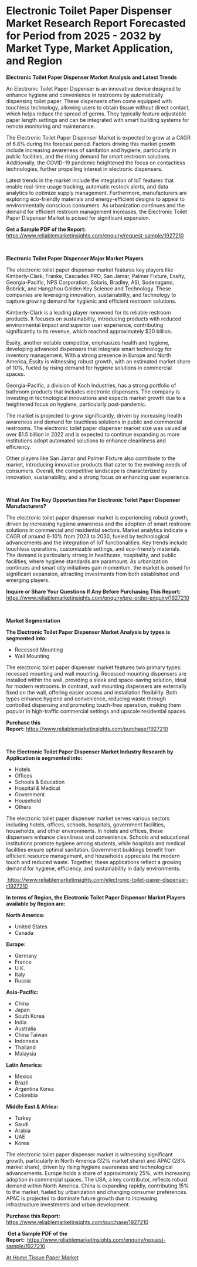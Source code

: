<p><h1>Electronic Toilet Paper Dispenser Market Research Report Forecasted for Period from 2025 -  2032 by Market Type, Market Application, and Region</h1></p><p><strong>Electronic Toilet Paper Dispenser Market Analysis and Latest Trends</strong></p>
<p><p>An Electronic Toilet Paper Dispenser is an innovative device designed to enhance hygiene and convenience in restrooms by automatically dispensing toilet paper. These dispensers often come equipped with touchless technology, allowing users to obtain tissue without direct contact, which helps reduce the spread of germs. They typically feature adjustable paper length settings and can be integrated with smart building systems for remote monitoring and maintenance.</p><p>The Electronic Toilet Paper Dispenser Market is expected to grow at a CAGR of 6.8% during the forecast period. Factors driving this market growth include increasing awareness of sanitation and hygiene, particularly in public facilities, and the rising demand for smart restroom solutions. Additionally, the COVID-19 pandemic heightened the focus on contactless technologies, further propelling interest in electronic dispensers.</p><p>Latest trends in the market include the integration of IoT features that enable real-time usage tracking, automatic restock alerts, and data analytics to optimize supply management. Furthermore, manufacturers are exploring eco-friendly materials and energy-efficient designs to appeal to environmentally conscious consumers. As urbanization continues and the demand for efficient restroom management increases, the Electronic Toilet Paper Dispenser Market is poised for significant expansion.</p></p>
<p><strong>Get a Sample PDF of the Report:&nbsp;</strong> <a href="https://www.reliablemarketinsights.com/enquiry/request-sample/1927210?utm_campaign=2204&utm_medium=2&utm_source=Github&utm_content=ia&utm_term=28032025&utm_id=electronic-toilet-paper-dispenser">https://www.reliablemarketinsights.com/enquiry/request-sample/1927210</a></p>
<p>&nbsp;</p>
<p><strong>Electronic Toilet Paper Dispenser Major Market Players</strong></p>
<p><p>The electronic toilet paper dispenser market features key players like Kimberly-Clark, Franke, Cascades PRO, San Jamar, Palmer Fixture, Essity, Georgia-Pacific, NPS Corporation, Solaris, Bradley, ASI, Sodenagano, Bobrick, and Hangzhou Golden Key Science and Technology. These companies are leveraging innovation, sustainability, and technology to capture growing demand for hygienic and efficient restroom solutions.</p><p>Kimberly-Clark is a leading player renowned for its reliable restroom products. It focuses on sustainability, introducing products with reduced environmental impact and superior user experience, contributing significantly to its revenue, which reached approximately $20 billion.</p><p>Essity, another notable competitor, emphasizes health and hygiene, developing advanced dispensers that integrate smart technology for inventory management. With a strong presence in Europe and North America, Essity is witnessing robust growth, with an estimated market share of 10%, fueled by rising demand for hygiene solutions in commercial spaces.</p><p>Georgia-Pacific, a division of Koch Industries, has a strong portfolio of bathroom products that includes electronic dispensers. The company is investing in technological innovations and expects market growth due to a heightened focus on hygiene, particularly post-pandemic.</p><p>The market is projected to grow significantly, driven by increasing health awareness and demand for touchless solutions in public and commercial restrooms. The electronic toilet paper dispenser market size was valued at over $1.5 billion in 2022 and is expected to continue expanding as more institutions adopt automated solutions to enhance cleanliness and efficiency.</p><p>Other players like San Jamar and Palmer Fixture also contribute to the market, introducing innovative products that cater to the evolving needs of consumers. Overall, the competitive landscape is characterized by innovation, sustainability, and a strong focus on enhancing user experience.</p></p>
<p>&nbsp;</p>
<p><strong>What Are The Key Opportunities For Electronic Toilet Paper Dispenser Manufacturers?</strong></p>
<p><p>The electronic toilet paper dispenser market is experiencing robust growth, driven by increasing hygiene awareness and the adoption of smart restroom solutions in commercial and residential sectors. Market analytics indicate a CAGR of around 8-10% from 2023 to 2030, fueled by technological advancements and the integration of IoT functionalities. Key trends include touchless operations, customizable settings, and eco-friendly materials. The demand is particularly strong in healthcare, hospitality, and public facilities, where hygiene standards are paramount. As urbanization continues and smart city initiatives gain momentum, the market is poised for significant expansion, attracting investments from both established and emerging players.</p></p>
<p><strong>Inquire or Share Your Questions If Any Before Purchasing This Report:</strong> <a href="https://www.reliablemarketinsights.com/enquiry/pre-order-enquiry/1927210?utm_campaign=2204&utm_medium=2&utm_source=Github&utm_content=ia&utm_term=28032025&utm_id=electronic-toilet-paper-dispenser">https://www.reliablemarketinsights.com/enquiry/pre-order-enquiry/1927210</a></p>
<p>&nbsp;</p>
<p><strong>Market Segmentation</strong></p>
<p><strong>The Electronic Toilet Paper Dispenser Market Analysis by types is segmented into:</strong></p>
<p><ul><li>Recessed Mounting</li><li>Wall Mounting</li></ul></p>
<p><p>The electronic toilet paper dispenser market features two primary types: recessed mounting and wall mounting. Recessed mounting dispensers are installed within the wall, providing a sleek and space-saving solution, ideal for modern restrooms. In contrast, wall mounting dispensers are externally fixed on the wall, offering easier access and installation flexibility. Both types enhance hygiene and convenience, reducing waste through controlled dispensing and promoting touch-free operation, making them popular in high-traffic commercial settings and upscale residential spaces.</p></p>
<p><strong>Purchase this Report:&nbsp;</strong><a href="https://www.reliablemarketinsights.com/purchase/1927210?utm_campaign=2204&utm_medium=2&utm_source=Github&utm_content=ia&utm_term=28032025&utm_id=electronic-toilet-paper-dispenser">https://www.reliablemarketinsights.com/purchase/1927210</a></p>
<p>&nbsp;</p>
<p><strong>The Electronic Toilet Paper Dispenser Market Industry Research by Application is segmented into:</strong></p>
<p><ul><li>Hotels</li><li>Offices</li><li>Schools & Education</li><li>Hospital & Medical</li><li>Government</li><li>Household</li><li>Others</li></ul></p>
<p><p>The electronic toilet paper dispenser market serves various sectors including hotels, offices, schools, hospitals, government facilities, households, and other environments. In hotels and offices, these dispensers enhance cleanliness and convenience. Schools and educational institutions promote hygiene among students, while hospitals and medical facilities ensure optimal sanitation. Government buildings benefit from efficient resource management, and households appreciate the modern touch and reduced waste. Together, these applications reflect a growing demand for hygiene, efficiency, and sustainability in daily environments.</p></p>
<p><a href="https://www.reliablemarketinsights.com/electronic-toilet-paper-dispenser-r1927210?utm_campaign=2204&utm_medium=2&utm_source=Github&utm_content=ia&utm_term=28032025&utm_id=electronic-toilet-paper-dispenser">&nbsp;https://www.reliablemarketinsights.com/electronic-toilet-paper-dispenser-r1927210</a></p>
<p><strong>In terms of Region, the Electronic Toilet Paper Dispenser Market Players available by Region are:</strong></p>
<p>
    <p> <strong> North America: </strong>
        <ul>
            <li>United States</li>
            <li>Canada</li>
        </ul>
        </p> 
    <p> <strong> Europe: </strong>
        <ul>
            <li>Germany</li>
            <li>France</li>
            <li>U.K.</li>
            <li>Italy</li>
            <li>Russia</li>
        </ul>
        </p> 
    <p> <strong> Asia-Pacific: </strong>
        <ul>
            <li>China</li>
            <li>Japan</li>
            <li>South Korea</li>
            <li>India</li>
            <li>Australia</li>
            <li>China Taiwan</li>
            <li>Indonesia</li>
            <li>Thailand</li>
            <li>Malaysia</li>
        </ul>
        </p> 
    <p> <strong> Latin America: </strong>
        <ul>
            <li>Mexico</li>
            <li>Brazil</li>
            <li>Argentina Korea</li>
            <li>Colombia</li>
        </ul>
        </p> 
    <p> <strong> Middle East & Africa: </strong>
        <ul>
            <li>Turkey</li>
            <li>Saudi</li>
            <li>Arabia</li>
            <li>UAE</li>
            <li>Korea</li>
        </ul>
    </p>
    </p>
<p><p>The electronic toilet paper dispenser market is witnessing significant growth, particularly in North America (32% market share) and APAC (28% market share), driven by rising hygiene awareness and technological advancements. Europe holds a share of approximately 25%, with increasing adoption in commercial spaces. The USA, a key contributor, reflects robust demand within North America. China is expanding rapidly, contributing 15% to the market, fueled by urbanization and changing consumer preferences. APAC is projected to dominate future growth due to increasing infrastructure investments and urban development.</p></p>
<p><strong>Purchase this Report: </strong><a href="https://www.reliablemarketinsights.com/purchase/1927210?utm_campaign=2204&utm_medium=2&utm_source=Github&utm_content=ia&utm_term=28032025&utm_id=electronic-toilet-paper-dispenser">https://www.reliablemarketinsights.com/purchase/1927210</a></p>
<p>&nbsp;<strong>Get a Sample PDF of the Report:&nbsp;&nbsp;</strong><a href="https://www.reliablemarketinsights.com/enquiry/request-sample/1927210?utm_campaign=2204&utm_medium=2&utm_source=Github&utm_content=ia&utm_term=28032025&utm_id=electronic-toilet-paper-dispenser">https://www.reliablemarketinsights.com/enquiry/request-sample/1927210</a></p>
<p><strong></strong></p>
<p><p><a href="https://github.com/tambraunrue691969/Market-Research-Report-List-1/blob/main/at-home-tissue-paper-market.md?utm_campaign=2204&utm_medium=2&utm_source=Github&utm_content=ia&utm_term=28032025&utm_id=electronic-toilet-paper-dispenser">At Home Tissue Paper Market</a></p></p>